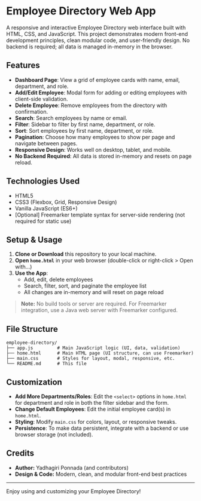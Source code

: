 # Employee Directory Web App

A responsive and interactive Employee Directory web interface built with HTML, CSS, and JavaScript. This project demonstrates modern front-end development principles, clean modular code, and user-friendly design. No backend is required; all data is managed in-memory in the browser.

## Features

- **Dashboard Page**: View a grid of employee cards with name, email, department, and role.
- **Add/Edit Employee**: Modal form for adding or editing employees with client-side validation.
- **Delete Employee**: Remove employees from the directory with confirmation.
- **Search**: Search employees by name or email.
- **Filter**: Sidebar to filter by first name, department, or role.
- **Sort**: Sort employees by first name, department, or role.
- **Pagination**: Choose how many employees to show per page and navigate between pages.
- **Responsive Design**: Works well on desktop, tablet, and mobile.
- **No Backend Required**: All data is stored in-memory and resets on page reload.

## Technologies Used

- HTML5
- CSS3 (Flexbox, Grid, Responsive Design)
- Vanilla JavaScript (ES6+)
- [Optional] Freemarker template syntax for server-side rendering (not required for static use)

## Setup & Usage

1. **Clone or Download** this repository to your local machine.
2. **Open `home.html`** in your web browser (double-click or right-click > Open with...)
3. **Use the App**:
   - Add, edit, delete employees
   - Search, filter, sort, and paginate the employee list
   - All changes are in-memory and will reset on page reload

> **Note:** No build tools or server are required. For Freemarker integration, use a Java web server with Freemarker configured.

## File Structure

```
employee-directory/
├── app.js         # Main JavaScript logic (UI, data, validation)
├── home.html      # Main HTML page (UI structure, can use Freemarker)
├── main.css       # Styles for layout, modal, responsive, etc.
└── README.md      # This file
```

## Customization

- **Add More Departments/Roles**: Edit the `<select>` options in `home.html` for department and role in both the filter sidebar and the form.
- **Change Default Employees**: Edit the initial employee card(s) in `home.html`.
- **Styling**: Modify `main.css` for colors, layout, or responsive tweaks.
- **Persistence**: To make data persistent, integrate with a backend or use browser storage (not included).

## Credits

- **Author:** Yadhagiri Ponnada (and contributors)
- **Design & Code:** Modern, clean, and modular front-end best practices

---

Enjoy using and customizing your Employee Directory! 